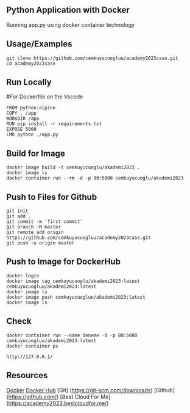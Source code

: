 
## Python Application with Docker

Running app.py using docker container technology

## Usage/Examples

```shell
git clone https://github.com/cemkuyucuogluu/academy2023case.git
cd academy2023case
```
## Run Locally

#For Dockerfile on the Vscode
```shell
FROM python:alpine 
COPY . /app
WORKDIR /app
RUN pip install -r requirements.txt 
EXPOSE 5000
CMD python ./app.py
```

## Build for Image

```shell
docker image build -t cemkuyucuoglu/akademi2023 .
docker image ls 
docker container run --rm -d -p 80:5000 cemkuyucuoglu/akademi2023
```

## Push to Files for Github

```shell
git init
git add .
git commit -m 'first commit'
git branch -M master
git remote add origin https://github.com/cemkuyucuogluu/academy2023case.git
git push -u origin master 
```

## Push to Image for DockerHub

```shell
docker login
docker image tag cemkuyucuoglu/akademi2023:latest cemkuyucuogluu/akademi2023:latest
docker image ls 
docker image push cemkuyucuogluu/akademi2023:latest
docker image ls
```
## Check 

```shell
docker container run --name deneme -d -p 80:5000 cemkuyucuogluu/akademi2023:latest
docker container ps 
```
```
http://127.0.0.1/
```

## Resources

[Docker](https://www.docker.com/)
[Docker Hub](https://hub.docker.com/)
[Git] (https://git-scm.com/downloads)
[Github] (https://github.com/)
[Best Cloud For Me] (https://academy2023.bestcloudfor.me/)